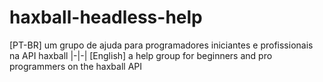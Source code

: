 # haxball-headless-help
[PT-BR] um grupo de ajuda para programadores iniciantes e profissionais na API haxball   |-|-|   [English] a help group for beginners and pro programmers on the haxball API
